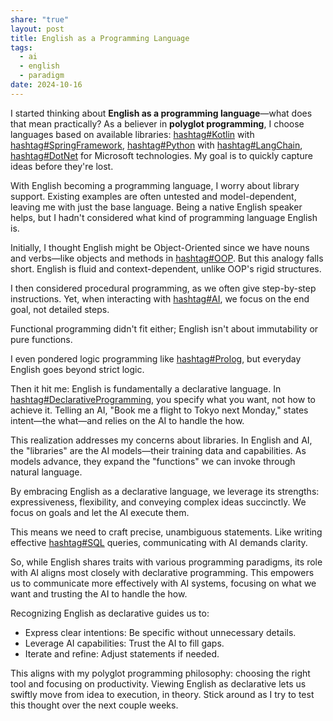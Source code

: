 ```yaml
---
share: "true"
layout: post
title: English as a Programming Language
tags:
  - ai
  - english
  - paradigm
date: 2024-10-16
---
```


I started thinking about **English as a programming language**—what does that mean practically? As a believer in **polyglot programming**, I choose languages based on available libraries: [hashtag#Kotlin](https://www.linkedin.com/feed/hashtag/?keywords=kotlin&highlightedUpdateUrns=urn%3Ali%3Aactivity%3A7252378983852359680) with [hashtag#SpringFramework](https://www.linkedin.com/feed/hashtag/?keywords=springframework&highlightedUpdateUrns=urn%3Ali%3Aactivity%3A7252378983852359680), [hashtag#Python](https://www.linkedin.com/feed/hashtag/?keywords=python&highlightedUpdateUrns=urn%3Ali%3Aactivity%3A7252378983852359680) with [hashtag#LangChain](https://www.linkedin.com/feed/hashtag/?keywords=langchain&highlightedUpdateUrns=urn%3Ali%3Aactivity%3A7252378983852359680), [hashtag#DotNet](https://www.linkedin.com/feed/hashtag/?keywords=dotnet&highlightedUpdateUrns=urn%3Ali%3Aactivity%3A7252378983852359680) for Microsoft technologies. My goal is to quickly capture ideas before they're lost.  
  
With English becoming a programming language, I worry about library support. Existing examples are often untested and model-dependent, leaving me with just the base language. Being a native English speaker helps, but I hadn't considered what kind of programming language English is.  
  
Initially, I thought English might be Object-Oriented since we have nouns and verbs—like objects and methods in [hashtag#OOP](https://www.linkedin.com/feed/hashtag/?keywords=oop&highlightedUpdateUrns=urn%3Ali%3Aactivity%3A7252378983852359680). But this analogy falls short. English is fluid and context-dependent, unlike OOP's rigid structures.  
  
I then considered procedural programming, as we often give step-by-step instructions. Yet, when interacting with [hashtag#AI](https://www.linkedin.com/feed/hashtag/?keywords=ai&highlightedUpdateUrns=urn%3Ali%3Aactivity%3A7252378983852359680), we focus on the end goal, not detailed steps.  
  
Functional programming didn't fit either; English isn't about immutability or pure functions.  
  
I even pondered logic programming like [hashtag#Prolog](https://www.linkedin.com/feed/hashtag/?keywords=prolog&highlightedUpdateUrns=urn%3Ali%3Aactivity%3A7252378983852359680), but everyday English goes beyond strict logic.  
  
Then it hit me: English is fundamentally a declarative language. In [hashtag#DeclarativeProgramming](https://www.linkedin.com/feed/hashtag/?keywords=declarativeprogramming&highlightedUpdateUrns=urn%3Ali%3Aactivity%3A7252378983852359680), you specify what you want, not how to achieve it. Telling an AI, "Book me a flight to Tokyo next Monday," states intent—the what—and relies on the AI to handle the how.  
  
This realization addresses my concerns about libraries. In English and AI, the "libraries" are the AI models—their training data and capabilities. As models advance, they expand the "functions" we can invoke through natural language.  
  
By embracing English as a declarative language, we leverage its strengths: expressiveness, flexibility, and conveying complex ideas succinctly. We focus on goals and let the AI execute them.  
  
This means we need to craft precise, unambiguous statements. Like writing effective [hashtag#SQL](https://www.linkedin.com/feed/hashtag/?keywords=sql&highlightedUpdateUrns=urn%3Ali%3Aactivity%3A7252378983852359680) queries, communicating with AI demands clarity.  
  
So, while English shares traits with various programming paradigms, its role with AI aligns most closely with declarative programming. This empowers us to communicate more effectively with AI systems, focusing on what we want and trusting the AI to handle the how.  
  
Recognizing English as declarative guides us to:  
  
- Express clear intentions: Be specific without unnecessary details.  
- Leverage AI capabilities: Trust the AI to fill gaps.  
- Iterate and refine: Adjust statements if needed.  
  
This aligns with my polyglot programming philosophy: choosing the right tool and focusing on productivity. Viewing English as declarative lets us swiftly move from idea to execution, in theory. Stick around as I try to test this thought over the next couple weeks.